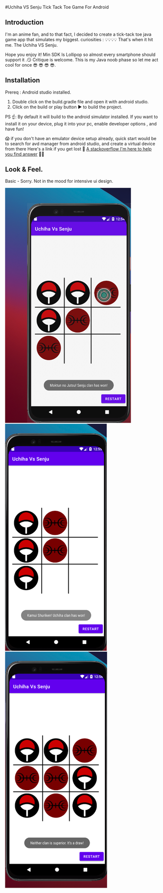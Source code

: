 #Uchiha VS Senju Tick Tack Toe Game For Android

## Introduction

I'm an anime fan, and to that fact, I decided to create a tick-tack toe java game app that simulates my biggest. curiosities : 💡💡💡💡
That's when it hit me. The Uchiha VS Senju.

Hope you enjoy it!
Min SDK Is Lollipop so almost every smartphone should support it .😏
Critique is welcome. This is my Java noob phase so let me act cool for once 😎   😎   😎   😎.



## Installation

Prereq : Android studio installed.
1. Double click on the build.gradle file and open it with android studio.
2. Click on the build or play button ▶️  to build the project.

PS ☝️: By default it will build to the android simulator installed. If you want to install it on your device, plug it into your pc, enable developer options , and have fun!

😱 if you don't have an emulator device setup already, quick start would be to search for avd manager from android studio, and create a virtual device from there
Here's a link if you get lost 🔎 [A stackoverflow I'm here to help you find answer](https://stackoverflow.com/questions/46948322/how-to-open-avd-manager-in-android-studio-3-0-version) 🕵️‍♂️

## Look & Feel.
Basic - Sorry. Not in the mood for intensive ui design.


![Image of team 1 win](app/src/main/res/drawable/senju_won.png)
![Image of team 2 win](app/src/main/res/drawable/uchiha_won.png)
![Image of draw](app/src/main/res/drawable/draw.png)